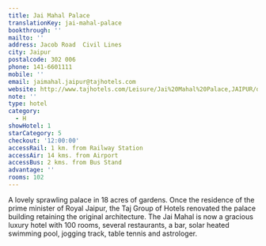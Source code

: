```yaml
---
title: Jai Mahal Palace
translationKey: jai-mahal-palace
bookthrough: ''
mailto: ''
address: Jacob Road  Civil Lines
city: Jaipur
postalcode: 302 006
phone: 141-6601111
mobile: ''
email: jaimahal.jaipur@tajhotels.com
website: http://www.tajhotels.com/Leisure/Jai%20Mahal%20Palace,JAIPUR/default.htm
note: ''
type: hotel
category:
  - H
showHotel: 1
starCategory: 5
checkout: '12:00:00'
accessRail: 1 km. from Railway Station
accessAir: 14 kms. from Airport
accessBus: 2 kms. from Bus Stand
advantage: ''
rooms: 102
---
```

A lovely sprawling palace in 18 acres of gardens. Once the residence of the prime minister of Royal Jaipur, the Taj Group of Hotels renovated the palace building retaining the original architecture.     The Jai Mahal is now a gracious luxury hotel with 100 rooms, several restaurants, a bar, solar heated swimming pool, jogging track, table tennis and astrologer.